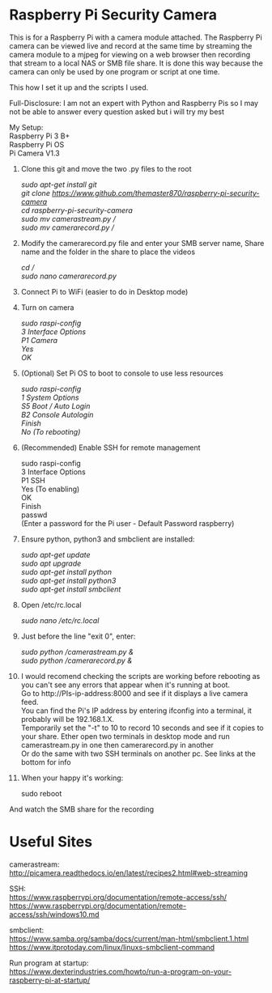# Raspberry Pi Security Camera
This is for a Raspberry Pi with a camera module attached.
The Raspberry Pi camera can be viewed live and record at the same time by streaming the camera module to a mjpeg for viewing on a web browser then recording that stream to a local NAS or SMB file share.
It is done this way because the camera can only be used by one program or script at one time.

This how I set it up and the scripts I used.

Full-Disclosure: I am not an expert with Python and Raspberry Pis so I may not be able to answer every question asked but i will try my best

My Setup:  
Raspberry Pi 3 B+  
Raspberry Pi OS  
Pi Camera V1.3  

1. Clone this git and move the two .py files to the root
	
	*sudo apt-get install git  
	git clone https://www.github.com/themaster870/raspberry-pi-security-camera  
	cd raspberry-pi-security-camera  
	sudo mv camerastream.py /  
	sudo mv camerarecord.py /*

2. Modify the camerarecord.py file and enter your SMB server name, Share name and the folder in the share to place the videos

	*cd /  
	sudo nano camerarecord.py*  
	
3. Connect Pi to WiFi (easier to do in Desktop mode)

4. Turn on camera
	
	*sudo raspi-config  
	3 Interface Options  
	P1 Camera  
	Yes  
	OK*

5. (Optional) Set Pi OS to boot to console to use less resources

	*sudo raspi-config  
	1 System Options  
	S5 Boot / Auto Login  
	B2 Console Autologin  
	Finish  
	No (To rebooting)*  

6. (Recommended) Enable SSH for remote management
	
	sudo raspi-config  
	3 Interface Options  
	P1 SSH  
	Yes (To enabling)  
	OK  
	Finish  
	passwd  
	(Enter a password for the Pi user - Default Password raspberry)  
	

7. Ensure python, python3 and smbclient are installed:

    *sudo apt-get update  
    sudo apt upgrade  
    sudo apt-get install python  
    sudo apt-get install python3  
    sudo apt-get install smbclient*  

8. Open /etc/rc.local

	*sudo nano /etc/rc.local*
	
9. Just before the line "exit 0", enter:

	*sudo python /camerastream.py &  
	sudo python /camerarecord.py &*

10. I would recomend checking the scripts are working before rebooting as you can't see any errors that appear when it's running at boot.  
Go to http://PIs-ip-address:8000 and see if it displays a live camera feed.  
You can find the Pi's IP address by entering ifconfig into a terminal, it probably will be 192.168.1.X.  
Temporarily set the "-t" to 10 to record 10 seconds and see if it copies to your share. 
Ether open two terminals in desktop mode and run camerastream.py in one then camerarecord.py in another  
Or do the same with two SSH terminals on another pc. See links at the bottom for info  

11. When your happy it's working:

	sudo reboot  

And watch the SMB share for the recording

# Useful Sites  
camerastream:  
http://picamera.readthedocs.io/en/latest/recipes2.html#web-streaming

SSH:  
https://www.raspberrypi.org/documentation/remote-access/ssh/  
https://www.raspberrypi.org/documentation/remote-access/ssh/windows10.md  

smbclient:  
https://www.samba.org/samba/docs/current/man-html/smbclient.1.html  
https://www.itprotoday.com/linux/linuxs-smbclient-command

Run program at startup:  
https://www.dexterindustries.com/howto/run-a-program-on-your-raspberry-pi-at-startup/
